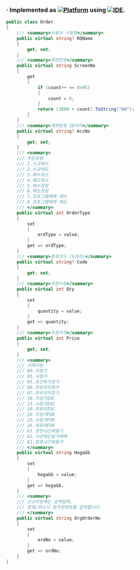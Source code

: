 ### · Implemented as [![Platform](https://img.shields.io/nuget/v/Microsoft.NETCore.Platforms?label=CSharp&style=plastic&logo=.NET&color=512BD4)](https://versionsof.net) using [![IDE](https://img.shields.io/badge/Visual%20Studio-2022-5C2D91?style=plastic&logoColor=white&logo=visualstudio)](https://learn.microsoft.com/en-us/visualstudio/releases/2022).
```C#
public class Order
{
    /// <summary>사용자 구분명</summary>
    public virtual string? RQName
    {
        get; set;
    }
    /// <summary>화면번호</summary>
    public virtual string ScreenNo
    {
        get
        {
            if (count++ == 0x95)
            {
                count = 0;
            }
            return (3000 + count).ToString("D4");
        }
    }
    /// <summary>계좌번호 10자리</summary>
    public virtual string? AccNo
    {
        get; set;
    }
    /// <summary>
    /// 주문유형
    /// 1.신규매수
    /// 2.신규매도
    /// 3.매수취소
    /// 4.매도취소
    /// 5.매수정정
    /// 6.매도정정
    /// 7.프로그램매매 매수
    /// 8.프로그램매매 매도
    /// </summary>
    public virtual int OrderType
    {
        set
        {
            ordType = value;
        }
        get => ordType;
    }
    /// <summary>종목코드 (6자리)</summary>
    public virtual string? Code
    {
        get; set;
    }
    /// <summary>주문수량</summary>
    public virtual int Qty
    {
        set
        {
            quantity = value;
        }
        get => quantity;
    }
    /// <summary>주문가격</summary>
    public virtual int Price
    {
        get; set;
    }
    /// <summary>
    /// 거래구분
    /// 00.지정가
    /// 03.시장가
    /// 05.조건부지정가
    /// 06.최유리지정가
    /// 07.최우선지정가
    /// 10.지정가IOC
    /// 13.시장가IOC
    /// 16.최유리IOC
    /// 20.지정가FOK
    /// 23.시장가FOK
    /// 26.최유리FOK
    /// 61.장전시간외종가
    /// 62.시간외단일가매매
    /// 81.장후시간외종가
    /// </summary>
    public virtual string HogaGb
    {
        set
        {
            hogaGb = value;
        }
        get => hogaGb;
    }
    /// <summary>
    /// 신규주문에는 공백입력,
    /// 정정/취소시 원주문번호를 입력합니다.
    /// </summary>
    public virtual string OrgOrderNo
    {
        set
        {
            ordNo = value;
        }
        get => ordNo;
    }
}
```
